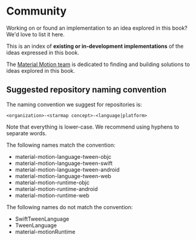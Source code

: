 # Community

Working on or found an implementation to an idea explored in this book? We'd love to list it here.

This is an index of **existing or in-development implementations** of the ideas expressed in this book.

The [Material Motion team](https://material-motion.gitbooks.io/material-motion-team/content/) is dedicated to finding and building solutions to ideas explored in this book.

## Suggested repository naming convention

The naming convention we suggest for repositories is:

    <organization>-<starmap concept>-<language|platform>

Note that everything is lower-case. We recommend using hyphens to separate words.

The following names match the convention:

- material-motion-language-tween-objc
- material-motion-language-tween-swift
- material-motion-language-tween-android
- material-motion-language-tween-web
- material-motion-runtime-objc
- material-motion-runtime-android
- material-motion-runtime-web

The following names do not match the convention:

- SwiftTweenLanguage
- TweenLanguage
- material-motionRuntime
